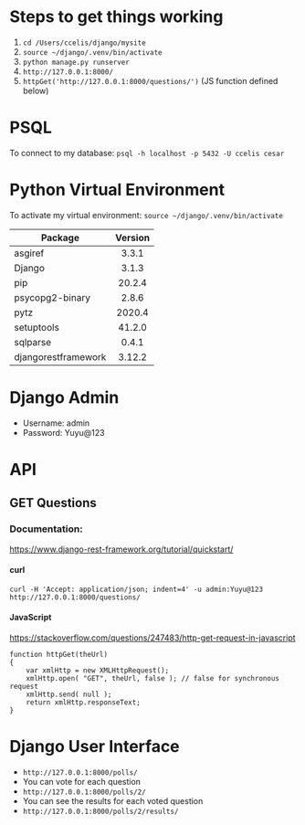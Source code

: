 # Steps to get things working
1. `cd /Users/ccelis/django/mysite`
1. `source ~/django/.venv/bin/activate`
3. `python manage.py runserver`
4. `http://127.0.0.1:8000/`
5. `httpGet('http://127.0.0.1:8000/questions/')` (JS function defined below)
# PSQL

To connect to my database:
`psql -h localhost -p 5432 -U ccelis cesar`

# Python Virtual Environment

To activate my virtual environment:
`source ~/django/.venv/bin/activate`

| Package             | Version |
| ------------------- |:-------:|
| asgiref             | 3.3.1   |
| Django              | 3.1.3   |
| pip                 | 20.2.4  |
| psycopg2-binary     | 2.8.6   |
| pytz                | 2020.4  |
| setuptools          | 41.2.0  |
| sqlparse            | 0.4.1   |
| djangorestframework | 3.12.2  |

# Django Admin

* Username: admin
* Password: Yuyu@123

# API 
## GET Questions
### Documentation: 
https://www.django-rest-framework.org/tutorial/quickstart/
#### curl
`curl -H 'Accept: application/json; indent=4' -u admin:Yuyu@123 http://127.0.0.1:8000/questions/`
#### JavaScript
https://stackoverflow.com/questions/247483/http-get-request-in-javascript
```
function httpGet(theUrl)
{
    var xmlHttp = new XMLHttpRequest();
    xmlHttp.open( "GET", theUrl, false ); // false for synchronous request
    xmlHttp.send( null );
    return xmlHttp.responseText;
}
```
# Django User Interface
* `http://127.0.0.1:8000/polls/`
* You can vote for each question
* `http://127.0.0.1:8000/polls/2/`
* You can see the results for each voted question
* `http://127.0.0.1:8000/polls/2/results/`
